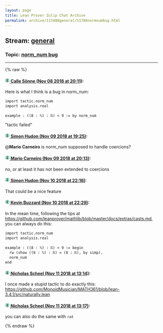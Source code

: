 ```yaml
---
layout: page
title: Lean Prover Zulip Chat Archive 
permalink: archive/113488general/51786normnumbug.html
---
```


## Stream: [general](index.html)
### Topic: [norm_num bug](51786normnumbug.html)

---


{% raw %}
#### [![Click to go to Zulip](../../assets/img/zulip2.png) Calle Sönne (Nov 08 2018 at 20:11)](https://leanprover.zulipchat.com/#narrow/stream/113488-general/topic/norm_num%20bug/near/147321656):
Here is what I think is a bug in norm_num:
```lean
import tactic.norm_num
import analysis.real

example : ((8 : ℕ) : ℝ) < 9 := by norm_num
```
"tactic failed"

#### [![Click to go to Zulip](../../assets/img/zulip2.png) Simon Hudon (Nov 09 2018 at 19:25)](https://leanprover.zulipchat.com/#narrow/stream/113488-general/topic/norm_num%20bug/near/147389627):
@**Mario Carneiro** is norm_num supposed to handle coercions?

#### [![Click to go to Zulip](../../assets/img/zulip2.png) Mario Carneiro (Nov 09 2018 at 20:13)](https://leanprover.zulipchat.com/#narrow/stream/113488-general/topic/norm_num%20bug/near/147393172):
no, or at least it has not been extended to coercions

#### [![Click to go to Zulip](../../assets/img/zulip2.png) Simon Hudon (Nov 10 2018 at 22:16)](https://leanprover.zulipchat.com/#narrow/stream/113488-general/topic/norm_num%20bug/near/147448343):
That could be a nice feature

#### [![Click to go to Zulip](../../assets/img/zulip2.png) Kevin Buzzard (Nov 10 2018 at 22:29)](https://leanprover.zulipchat.com/#narrow/stream/113488-general/topic/norm_num%20bug/near/147448668):
In the mean time, following the tips at https://github.com/leanprover/mathlib/blob/master/docs/extras/casts.md, you can always do this:

```lean
import tactic.norm_num
import analysis.real

example : ((8 : ℕ) : ℝ) < 9 := begin
  rw (show ((8 : ℕ) : ℝ) = (8 : ℝ), by simp),
  norm_num
end
```

#### [![Click to go to Zulip](../../assets/img/zulip2.png) Nicholas Scheel (Nov 11 2018 at 13:14)](https://leanprover.zulipchat.com/#narrow/stream/113488-general/topic/norm_num%20bug/near/147475448):
I once made a stupid tactic to do exactly this: https://github.com/MonoidMusician/MATH361/blob/lean-3.4.1/src/naturally.lean

#### [![Click to go to Zulip](../../assets/img/zulip2.png) Nicholas Scheel (Nov 11 2018 at 13:17)](https://leanprover.zulipchat.com/#narrow/stream/113488-general/topic/norm_num%20bug/near/147475536):
you can also do the same with `rat`


{% endraw %}
